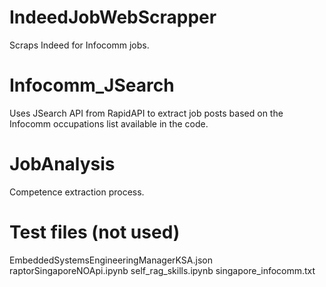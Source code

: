 # IndeedJobWebScrapper

Scraps Indeed for Infocomm jobs.



# Infocomm_JSearch

Uses JSearch API from RapidAPI to extract job posts based on the Infocomm occupations list available in the code.


# JobAnalysis

Competence extraction process.



# Test files (not used)

EmbeddedSystemsEngineeringManagerKSA.json
raptorSingaporeNOApi.ipynb
self_rag_skills.ipynb
singapore_infocomm.txt



